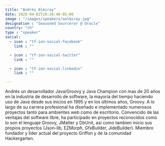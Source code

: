 ```yaml
---
title: "Andrés Almiray"
date: 2020-04-02T18:28:40-05:00
image : "/images/speakers/aalmiray.jpg"
designation : "Seasoned Sourceror @ Oracle"
country: "ch"
type : "speaker"
social:
  - icon : "tf-ion-social-facebook"
    link : ""

  - icon : "tf-ion-social-twitter"
    link : ""

  - icon : "tf-ion-social-linkedin"
    link : ""

---
```


Andrés un desarrollador Java/Groovy y Java Champion con mas de 20 años en la industria de desarrollo de software, la mayoría del tiempo haciendo uso de Java desde sus inicios en 1995 y en los últimos años, Groovy. A lo largo de su carrera profesional ha diseñado e implementado numerosos proyectos tanto para ambientes web como de escritorio. Convencido de las ventajas del software libre, ha participado en proyectos reconocidos como lo son el lenguaje Groovy, JMatter y DbUnit, así como tambien inicio sus propios proyectos (Json-lib, EZMorph, GfxBuilder, JideBuilder). Miembro fundador y líder actual del proyecto Griffon y de la comunidad Hackergarten.